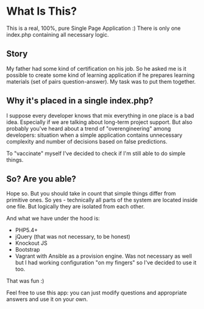 # What Is This?

This is a real, 100%, pure Single Page Application :) There is only one index.php containing all necessary logic.

## Story

My father had some kind of certification on his job. So he asked me is it possible to create some kind of learning application if he prepares learning materials (set of pairs question-answer). My task was to put them together.

## Why it's placed in a single index.php?

I suppose every developer knows that mix everything in one place is a bad idea. Especially if we are talking about long-term project support. But also probably you've heard about a trend of "overengineering" among developers: situation when a simple application contains unnecessary complexity and number of decisions based on false predictions.
 
To "vaccinate" myself I've decided to check if I'm still able to do simple things.

## So? Are you able?

Hope so. But you should take in count that simple things differ from primitive ones. So yes - technically all parts of the system are located inside one file. But logically they are isolated from each other.

And what we have under the hood is:

* PHP5.4+
* jQuery (that was not necessary, to be honest)  
* Knockout JS
* Bootstrap
* Vagrant with Ansible as a provision engine. Was not necessary as well but I had working configuration "on my fingers" so I've decided to use it too.

That was fun :) 

Feel free to use this app: you can just modify questions and appropriate answers and use it on your own.